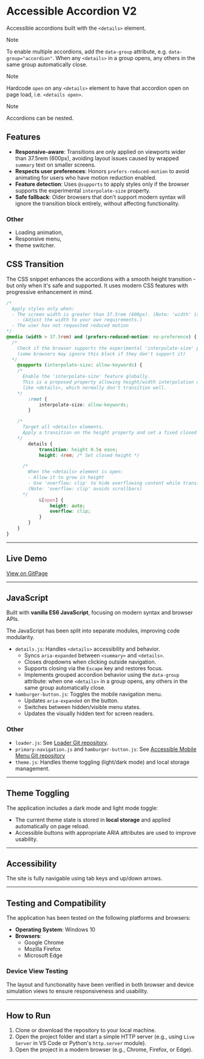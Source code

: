 # Accessible Accordion V2

Accessible accordions built with the `<details>` element.

> [!NOTE]
> To enable multiple accordions, add the `data-group` attribute, e.g. `data-group="accordion"`. When any `<details>` in a group opens, any others in the same group automatically close.

> [!NOTE]
> Hardcode `open` on any `<details>` element to have that accordion open on page load, i.e. `<details open>`.

> [!NOTE]
> Accordions can be nested.

## Features

- **Responsive-aware**: Transitions are only applied on viewports wider than 37.5rem (600px), avoiding layout issues caused by wrapped `summary` text on smaller screens.
- **Respects user preferences**: Honors `prefers-reduced-motion` to avoid animating for users who have motion reduction enabled.
- **Feature detection**: Uses `@supports` to apply styles only if the browser supports the experimental `interpolate-size` property.
- **Safe fallback**: Older browsers that don’t support modern syntax will ignore the transition block entirely, without affecting functionality.

### Other

- Loading animation,
- Responsive menu,
- theme switcher.

## CSS Transition

The CSS snippet enhances the accordions with a smooth height transition - but only when it's safe and supported. It uses modern CSS features with progressive enhancement in mind.

```CSS
/*
  Apply styles only when:
  - The screen width is greater than 37.5rem (600px). (Note: 'width' is modern range syntax.)
    - (Adjust the width to your own requirements.)
  - The user has not requested reduced motion
*/
@media (width > 37.5rem) and (prefers-reduced-motion: no-preference) {
  /*
    Check if the browser supports the experimental 'interpolate-size' property
    (some browsers may ignore this block if they don't support it)
  */
    @supports (interpolate-size: allow-keywords) {
    /*
      Enable the 'interpolate-size' feature globally.
      This is a proposed property allowing height/width interpolation on elements
      like <details>, which normally don't transition well.
    */
        :root {
            interpolate-size: allow-keywords;
        }

    /*
      Target all <details> elements.
      Apply a transition on the height property and set a fixed closed height.
    */
        details {
            transition: height 0.5s ease;
            height: 4rem; /* Set closed height */

      /*
        When the <details> element is open:
        - Allow it to grow in height
        - Use 'overflow: clip' to hide overflowing content while transitioning
        (Note: 'overflow: clip' avoids scrollbars)
      */
            &[open] {
                height: auto;
                overflow: clip;
            }
        }
    }
}


```

---

## Live Demo

[View on GitPage](https://chrisnajman.github.io/faqs)

---

## JavaScript

Built with **vanilla ES6 JavaScript**, focusing on modern syntax and browser APIs.

The JavaScript has been split into separate modules, improving code modularity.

- `details.js`: Handles `<details>` accessibility and behavior.
  - Syncs `aria-expanded` between `<summary>` and `<details>`.
  - Closes dropdowns when clicking outside navigation.
  - Supports closing via the `Escape` key and restores focus.
  - Implements grouped accordion behavior using the `data-group` attribute: when one `<details>` in a group opens, any others in the same group automatically close.
- `hamburger-button.js`: Toggles the mobile navigation menu.
  - Updates `aria-expanded` on the button.
  - Switches between hidden/visible menu states.
  - Updates the visually hidden text for screen readers.

### Other

- `loader.js`: See [Loader Git repository](https://github.com/chrisnajman/loader).
- `primary-navigation.js` and `hamburger-button.js`: See [Accessible Mobile Menu Git repository](https://github.com/chrisnajman/accessible-mobile-menu)
- `theme.js`: Handles theme toggling (light/dark mode) and local storage management.

---

## Theme Toggling

The application includes a dark mode and light mode toggle:

- The current theme state is stored in **local storage** and applied automatically on page reload.
- Accessible buttons with appropriate ARIA attributes are used to improve usability.

---

## Accessibility

The site is fully navigable using tab keys and up/down arrows.

---

## Testing and Compatibility

The application has been tested on the following platforms and browsers:

- **Operating System**: Windows 10
- **Browsers**:
  - Google Chrome
  - Mozilla Firefox
  - Microsoft Edge

### Device View Testing

The layout and functionality have been verified in both browser and device simulation views to ensure responsiveness and usability.

---

## How to Run

1. Clone or download the repository to your local machine.
2. Open the project folder and start a simple HTTP server (e.g., using `Live Server` in VS Code or Python's `http.server` module).
3. Open the project in a modern browser (e.g., Chrome, Firefox, or Edge).
